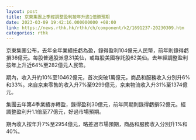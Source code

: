 ```yaml
---
layout: post
title: 京東集團上季經調整盈利按年升逾1倍勝預期
date: 2023-03-09 19:42:16.000000000 +08:00
link: https://news.rthk.hk/rthk/ch/component/k2/1691237-20230309.htm
categories: rthk
---
```


京東集團公布，去年全年業績扭虧為盈，錄得盈利104億元人民幣，前年則錄得虧損36億元。每股普通股派息31美仙，或每股美國存託股62美仙。去年經調整盈利按年上升近64%至282億元人民幣。

期內，收入升約10%至10462億元，首次突破1萬億元，商品和服務收入分別升6%和33%。來自京東零售的收入升7%至9299億元，京東物流收入升31%至1374億元。

集團去年第4季業績亦轉盈，錄得盈利30億元，前年同期則錄得虧損52億元。經調整盈利升1.1倍至77億元，好過市場預期。

期內收入按年升7%至2954億元，略差過市場預期，商品和服務收入分別升1%和40%。
